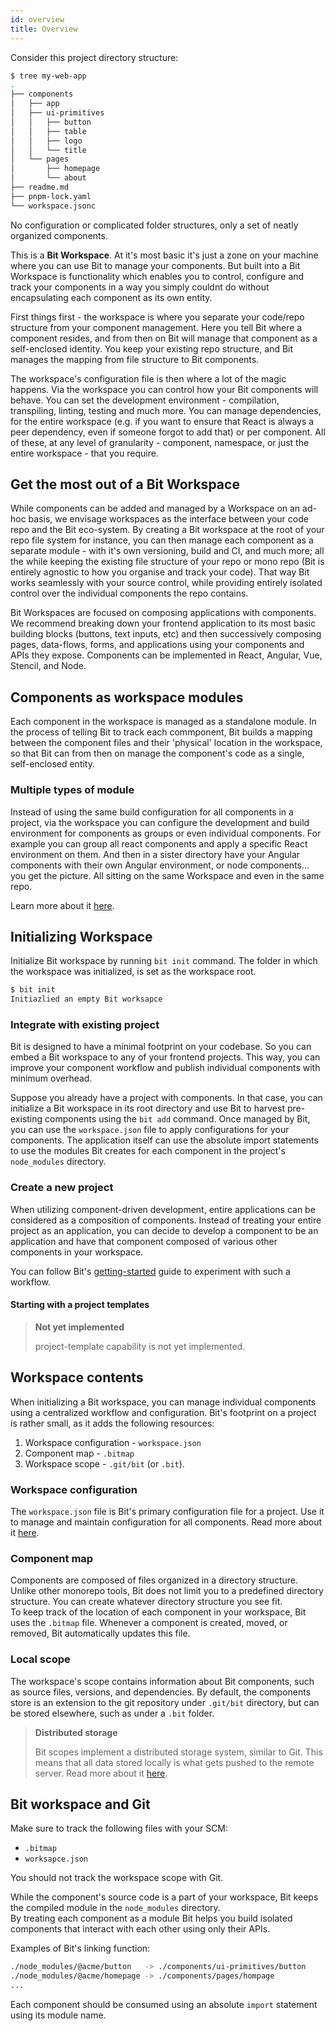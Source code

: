```yaml
---
id: overview
title: Overview
---
```


Consider this project directory structure:

```sh
$ tree my-web-app
.
├── components
│   ├── app
│   ├── ui-primitives
│   │   ├── button
│   │   ├── table
│   │   ├── logo
│   │   └── title
│   └── pages
│       ├── homepage
│       └── about
├── readme.md
├── pnpm-lock.yaml
└── workspace.jsonc
```

No configuration or complicated folder structures, only a set of neatly organized components.

This is a **Bit Workspace**. At it's most basic it's just a zone on your machine where you can use Bit to manage your components. But built into a Bit Workspace is functionality which enables you to control, configure and track your components in a way you simply couldnt do without encapsulating each component as its own entity.

First things first - the workspace is where you separate your code/repo structure from your component management. Here you tell Bit where a component resides, and from then on Bit will manage that component as a self-enclosed identity. You keep your existing repo structure, and Bit manages the mapping from file structure to Bit components.

The workspace's configuration file is then where a lot of the magic happens. Via the workspace you can control how your Bit components will behave. You can set the development environment - compilation, transpiling, linting, testing and much more. You can manage dependencies, for the entire workspace (e.g. if you want to ensure that React is always a peer dependency, even if someone forgot to add that) or per component. All of these, at any level of granularity - component, namespace, or just the entire workspace - that you require. 

## Get the most out of a Bit Workspace

While components can be added and managed by a Workspace on an ad-hoc basis, we envisage workspaces as the interface between your code repo and the Bit eco-system. By creating a Bit workspace at the root of your repo file system for instance, you can then manage each component as a separate module - with it's own versioning, build and CI, and much more; all the while keeping the existing file structure of your repo or mono repo (Bit is entirely agnostic to how you organise and track your code). That way Bit works seamlessly with your source control, while providing entirely isolated control over the individual components the repo contains.

Bit Workspaces are focused on composing applications with components. We recommend breaking down your frontend application to its most basic building blocks (buttons, text inputs, etc) and then successively composing pages, data-flows, forms, and applications using your components and APIs they expose. Components can be implemented in React, Angular, Vue, Stencil, and Node.

## Components as workspace modules

Each component in the workspace is managed as a standalone module. In the process of telling Bit to track each commponent, Bit builds a mapping between the component files and their 'physical' location in the workspace, so that Bit can from then on manage the component's code as a single, self-enclosed entity. 

### Multiple types of module

Instead of using the same build configuration for all components in a project, via the workspace you can configure the development and build environment for components as groups or even individual components. For example you can group all react components and apply a specific React environment on them. And then in a sister directory have your Angular components with their own Angular environment, or node components... you get the picture. All sitting on the same Workspace and even in the same repo.

Learn more about it [here](/docs/environment/overview#how-environments-work).

## Initializing Workspace

Initialize Bit workspace by running `bit init` command. The folder in which the workspace was initialized, is set as the workspace root.

```sh
$ bit init
Initiazlied an empty Bit worksapce
```

### Integrate with existing project

Bit is designed to have a minimal footprint on your codebase. So you can embed a Bit workspace to any of your frontend projects. This way, you can improve your component workflow and publish individual components with minimum overhead.

Suppose you already have a project with components. In that case, you can initialize a Bit workspace in its root directory and use Bit to harvest pre-existing components using the `bit add` command. Once managed by Bit, you can use the `workspace.json` file to apply configurations for your components. The application itself can use the absolute import statements to use the modules Bit creates for each component in the project's `node_modules` directory.

### Create a new project

When utilizing component-driven development, entire applications can be considered as a composition of components. Instead of treating your entire project as an application, you can decide to develop a component to be an application and have that component composed of various other components in your workspace.

You can follow Bit's [getting-started](/docs/getting-started/quick-start) guide to experiment with such a workflow.

#### Starting with a project templates

> **Not yet implemented**
>
> project-template capability is not yet implemented.

## Workspace contents

When initializing a Bit workspace, you can manage individual components using a centralized workflow and configuration. Bit's footprint on a project is rather small, as it adds the following resources:

1. Workspace configuration - `workspace.json`
1. Component map - `.bitmap`
1. Workspace scope - `.git/bit` (or `.bit`).

### Workspace configuration

The `workspace.json` file is Bit's primary configuration file for a project. Use it to manage and maintain configuration for all components. Read more about it [here](/docs/component/component-json).

### Component map

Components are composed of files organized in a directory structure. Unlike other monorepo tools, Bit does not limit you to a predefined directory structure. You can create whatever directory structure you see fit.  
To keep track of the location of each component in your workspace, Bit uses the `.bitmap` file. Whenever a component is created, moved, or removed, Bit automatically updates this file.

### Local scope

The workspace's scope contains information about Bit components, such as source files, versions, and dependencies. By default, the components store is an extension to the git repository under `.git/bit` directory, but can be stored elsewhere, such as under a `.bit` folder.

> **Distributed storage**
>
> Bit scopes implement a distributed storage system, similar to Git. This means that all data stored locally is what gets pushed to the remote server. Read more about it [here](/docs/scope/overview).

## Bit workspace and Git

Make sure to track the following files with your SCM:

- `.bitmap`
- `worksapce.json`

You should not track the workspace scope with Git.


While the component's source code is a part of your workspace, Bit keeps the compiled module in the `node_modules` directory.  
By treating each component as a module Bit helps you build isolated components that interact with each other using only their APIs.

Examples of Bit's linking function:
```sh
./node_modules/@acme/button   -> ./components/ui-primitives/button
./node_modules/@acme/homepage -> ./components/pages/hompage
...
```

Each component should be consumed using an absolute `import` statement using its module name.
